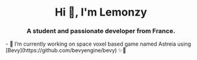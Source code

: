 <h1 align="center">Hi 👋, I'm Lemonzy</h1>
<h3 align="center">A student and passionate developer from France.</h3>
<p>
  - 🔭 I’m currently working on space voxel based game named Astreia using [Bevy](https://github.com/bevyengine/bevy) ✨🌠
</p>
